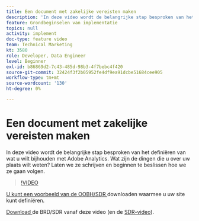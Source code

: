 ```yaml
---
title: Een document met zakelijke vereisten maken
description: 'In deze video wordt de belangrijke stap besproken van het definiëren van wat u wilt bijhouden met Adobe Analytics. Wat zijn de dingen die u over uw plaats wilt weten? Laten we ze schrijven en beginnen te beslissen hoe we ze gaan volgen. '
feature: Grondbeginselen van implementatie
topics: null
activity: implement
doc-type: feature video
team: Technical Marketing
kt: 3580
role: Developer, Data Engineer
level: Beginner
exl-id: b86869d2-7c43-485d-98b3-4f7bebc4f420
source-git-commit: 32424f3f2b05952fe4df9ea91dcbe51684cee905
workflow-type: tm+mt
source-wordcount: '130'
ht-degree: 0%

---
```


# Een document met zakelijke vereisten maken

In deze video wordt de belangrijke stap besproken van het definiëren van wat u wilt bijhouden met Adobe Analytics. Wat zijn de dingen die u over uw plaats wilt weten? Laten we ze schrijven en beginnen te beslissen hoe we ze gaan volgen.

>[!VIDEO](https://video.tv.adobe.com/v/28758/?quality=12)

[U kunt een voorbeeld van de OOBH/SDR ](https://analytics.enablementadobe.com/files/brd-sdr-sample-template.xlsx) downloaden waarmee u uw site kunt definiëren.

[Download ](https://analytics.enablementadobe.com/files/geometrixx-clothiers-brd-sdr.xlsx) de BRD/SDR vanaf deze video (en de  [SDR-video](creating-and-maintaining-an-sdr.md)).
